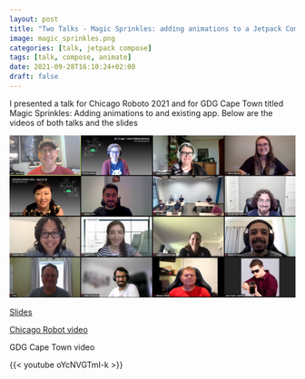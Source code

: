 ```yaml
---
layout: post
title: "Two Talks - Magic Sprinkles: adding animations to a Jetpack Compose app"
image: magic_sprinkles.png
categories: [talk, jetpack compose]
tags: [talk, compose, animate]
date: 2021-09-28T16:10:24+02:00
draft: false
---
```


I presented a talk for Chicago Roboto 2021 and for GDG Cape Town titled Magic Sprinkles: Adding animations to and existing app. Below are the videos of both talks and the slides

![Chicago Roboto](chicagoRoboto2021.png)

[Slides](https://docs.google.com/presentation/d/1wEeHTF5JRftnaMAf4_xARfA5zIKCn5Vfy9W4JVtfggY/edit#slide=id.p)

[Chicago Robot video](https://chicagoroboto.com/session-videos/?vimeography_gallery=5&vimeography_video=627636211)

GDG Cape Town video

{{< youtube oYcNVGTmI-k >}}
